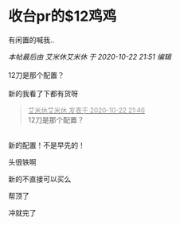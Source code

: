 # 收台pr的$12鸡鸡


有闲置的喊我..

<i class="pstatus"> 本帖最后由 艾米休艾米休 于 2020-10-22 21:51 编辑 </i><br />
<br />
12刀是那个配置？<br />
<br />
新的我看了下都有货呀<img src="static/image/smiley/default/lol.gif" smilieid="12" border="0" alt="" /> 

<div class="quote"><blockquote><font size="2"><a href="https://www.hostloc.com/forum.php?mod=redirect&amp;goto=findpost&amp;pid=9338232&amp;ptid=757370" target="_blank"><font color="#999999">艾米休艾米休 发表于 2020-10-22 21:46</font></a></font><br />
12刀是那个配置？</blockquote></div><br />
新的配置！不是早先的！

头很铁啊

新的不直接可以买么

帮顶了

冲就完了
